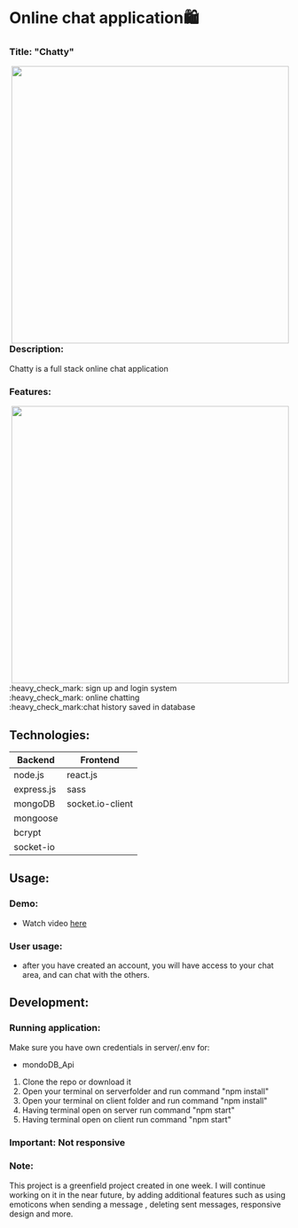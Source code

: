 # Online chat application:shopping:

### Title: "Chatty" 

<img src="https://github.com/Vreij-Lal/chat-application/blob/main/homepage.png" width = '500' align = "right"/> </br>

### Description:
Chatty is a full stack online chat application </br>

### Features:
<img src="https://github.com/Vreij-Lal/chat-application/blob/main/sign%20up.png" width = '500' align = "right"/>
:heavy_check_mark: sign up and login system </br>
:heavy_check_mark: online chatting </br>
:heavy_check_mark:chat history saved in database</br>



## Technologies: 
|Backend | Frontend |
| --- | --- |
| node.js | react.js |
| express.js |sass|
| mongoDB | socket.io-client| 
|mongoose| |
|bcrypt||
|socket-io||



## Usage: 

### Demo:
- Watch video [here](https://www.youtube.com/watch?v=yZRbSfVzjtQ&t=5s)

### User usage:
- after you have created an account, you will have access to your chat area, and can chat with the others.

## Development:

### Running application:
Make sure you have own credentials in server/.env for:

- mondoDB_Api 

1. Clone the repo or download it
2. Open your terminal on serverfolder and run command "npm install"
3. Open your terminal on client folder and run command "npm install"
4. Having terminal open on server run command "npm start"
5. Having terminal open on client run command "npm start"

### Important: Not responsive

### Note: 
This project is a greenfield project created in one week. I will continue working on it in the near future, by adding additional features such as using emoticons when sending a message , deleting sent messages, responsive design and more.
